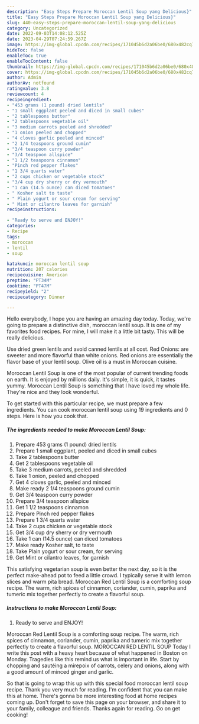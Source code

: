 ```yaml
---
description: "Easy Steps Prepare Moroccan Lentil Soup yang Delicious}"
title: "Easy Steps Prepare Moroccan Lentil Soup yang Delicious}"
slug: 440-easy-steps-prepare-moroccan-lentil-soup-yang-delicious
category: Uncategorized
date: 2022-09-03T14:08:12.525Z
date: 2023-04-29T07:24:59.267Z
image: https://img-global.cpcdn.com/recipes/171045b6d2a06be0/680x482cq70/moroccan-lentil-soup-recipe-main-photo.jpg
hideToc: false
enableToc: true
enableTocContent: false
thumbnail: https://img-global.cpcdn.com/recipes/171045b6d2a06be0/680x482cq70/moroccan-lentil-soup-recipe-main-photo.jpg
cover: https://img-global.cpcdn.com/recipes/171045b6d2a06be0/680x482cq70/moroccan-lentil-soup-recipe-main-photo.jpg
author: Admin
authorAv: notfound
ratingvalue: 3.8
reviewcount: 4
recipeingredient:
- "453 grams (1 pound) dried lentils"
- "1 small eggplant peeled and diced in small cubes"
- "2 tablespoons butter"
- "2 tablespoons vegetable oil"
- "3 medium carrots peeled and shredded"
- "1 onion peeled and chopped"
- "4 cloves garlic peeled and minced"
- "2 1/4 teaspoons ground cumin"
- "3/4 teaspoon curry powder"
- "3/4 teaspoon allspice"
- "1 1/2 teaspoons cinnamon"
- "Pinch red pepper flakes"
- "1 3/4 quarts water"
- "2 cups chicken or vegetable stock"
- "3/4 cup dry sherry or dry vermouth"
- "1 can (14.5 ounce) can diced tomatoes"
- " Kosher salt to taste"
- " Plain yogurt or sour cream for serving"
- " Mint or cilantro leaves for garnish"
recipeinstructions:

- "Ready to serve and ENJOY!"
categories:
- Recipe
tags:
- moroccan
- lentil
- soup

katakunci: moroccan lentil soup 
nutrition: 207 calories
recipecuisine: American
preptime: "PT34M"
cooktime: "PT47M"
recipeyield: "2"
recipecategory: Dinner

---
```



Hello everybody, I hope you are having an amazing day today. Today, we're going to prepare a distinctive dish, moroccan lentil soup. It is one of my favorites food recipes. For mine, I will make it a little bit tasty. This will be really delicious.

Use dried green lentils and avoid canned lentils at all cost. Red Onions: are sweeter and more flavorful than white onions. Red onions are essentially the flavor base of your lentil soup. Olive oil is a must in Moroccan cuisine.

Moroccan Lentil Soup is one of the most popular of current trending foods on earth. It is enjoyed by millions daily. It's simple, it is quick, it tastes yummy. Moroccan Lentil Soup is something that I have loved my whole life. They're nice and they look wonderful.


To get started with this particular recipe, we must prepare a few ingredients. You can cook moroccan lentil soup using 19 ingredients and 0 steps. Here is how you cook that.

<!--inarticleads1-->

##### The ingredients needed to make Moroccan Lentil Soup:

1. Prepare 453 grams (1 pound) dried lentils
1. Prepare 1 small eggplant, peeled and diced in small cubes
1. Take 2 tablespoons butter
1. Get 2 tablespoons vegetable oil
1. Take 3 medium carrots, peeled and shredded
1. Take 1 onion, peeled and chopped
1. Get 4 cloves garlic, peeled and minced
1. Make ready 2 1/4 teaspoons ground cumin
1. Get 3/4 teaspoon curry powder
1. Prepare 3/4 teaspoon allspice
1. Get 1 1/2 teaspoons cinnamon
1. Prepare Pinch red pepper flakes
1. Prepare 1 3/4 quarts water
1. Take 2 cups chicken or vegetable stock
1. Get 3/4 cup dry sherry or dry vermouth
1. Take 1 can (14.5 ounce) can diced tomatoes
1. Make ready  Kosher salt, to taste
1. Take  Plain yogurt or sour cream, for serving
1. Get  Mint or cilantro leaves, for garnish


This satisfying vegetarian soup is even better the next day, so it is the perfect make-ahead pot to feed a little crowd. I typically serve it with lemon slices and warm pita bread. Moroccan Red Lentil Soup is a comforting soup recipe. The warm, rich spices of cinnamon, coriander, cumin, paprika and tumeric mix together perfectly to create a flavorful soup. 

<!--inarticleads2-->

##### Instructions to make Moroccan Lentil Soup:


1. Ready to serve and ENJOY!

Moroccan Red Lentil Soup is a comforting soup recipe. The warm, rich spices of cinnamon, coriander, cumin, paprika and tumeric mix together perfectly to create a flavorful soup. MOROCCAN RED LENTIL SOUP Today I write this post with a heavy heart because of what happened in Boston on Monday. Tragedies like this remind us what is important in life. Start by chopping and sautéing a mirepoix of carrots, celery and onions, along with a good amount of minced ginger and garlic. 

So that is going to wrap this up with this special food moroccan lentil soup recipe. Thank you very much for reading. I'm confident that you can make this at home. There's gonna be more interesting food at home recipes coming up. Don't forget to save this page on your browser, and share it to your family, colleague and friends. Thanks again for reading. Go on get cooking!
